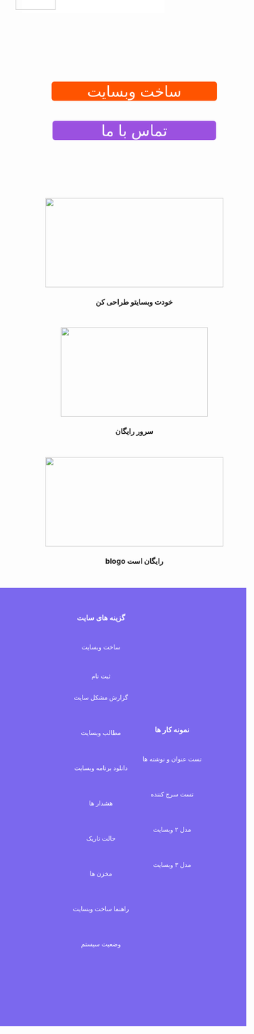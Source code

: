 <style>
img {max-width:100%;}
</style>
<html lang="fa-IR">

<body style="margin: 0; -webkit-touch-callout: none;     -webkit-user-select: none;  -moz-user-select: none;  -ms-user-select: none;user-select: none; ">
<div style=" position: fixed; margin-top:-130px;">

<h3 style="background-color:#fff; color:#fff; -webkit-touch-callout: none;     -webkit-user-select: none;  -moz-user-select: none;  -ms-user-select: none;user-select: none; padding:33px 20px;1px20px margin: 0;">____________________________________</h3>

<br>

<center>
<p align="ceter" style=" position: fixed; margin-top:-130px; margin-left:-15px;">
<img width="90" height="90" src="https://user-images.githubusercontent.com/77159072/126046501-54028adb-4252-4ea6-b054-521930ec0397.jpg"> 

</p>
</center>
<br>
</div>
<br>
<br>
<br>
<br>
<br>

<head>













</head>


<div style="text-align: right;">
<title>ساخت وب سایت</title>
<center>

<a/>
</center>
<br>

<br>

<div class="wrapper" style="text-align: center; " >
 



  <a href="https://assspt.github.io/blogo/blog.my.html" class="button" style="background-color:#FF5400; box-shadow:0px 20px 4px rgb(0 0 0 /25٪);  color:#FFFFFF;padding:1px 80px; text-decoration:none; display: inline-block; cursor: pointer; border-radius:6px; border:2px   text-align: center; font-size: 34px; ">ساخت وبسایت</a>

</div>
<br>
<div class="wrapper" style="text-align: center; " >
 



  <a href="tel:+989914723214" class="button" style="background-color:#9b51e0; box-shadow:0px 20px 4px rgb(0 0 0 /25٪); color:#FFFFFF; padding:1px 110px; text-decoration:none; display: inline-block; cursor: pointer; border-radius:6px; border:2px  text-align: center; font-size: 34px; ">تماس با ما</a>


</div>




<main>





<br>

<br>
<br>

<br>

<br>

<br>
<div style="">
<center> 


<p align="ceter">
<img width="400" height="200" src= "https://user-images.githubusercontent.com/77159072/125670662-bf4aad8f-004c-4a5f-88a0-4d60a81a66dc.jpg">
<br>
</p>


<h3>خودت وبسایتو طراحی کن</h3>
<br>


<p align="ceter">
<img width="330" height="200" src= "https://user-images.githubusercontent.com/77159072/125669934-caa2cbab-61bd-4cd1-8c94-dd52b0a397ad.png">
<br>
</p>

<h3>سرور رایگان</h3>
<br>


<p align="ceter">
<img width="400" height="200" src= "https://user-images.githubusercontent.com/77159072/125669434-95b9ce9d-4a25-42fa-a000-7513ef75b478.jpg">
<br>
</p>

<h3>blogo رایگان است</h3>
<br>







<footer>
<main>




<br>

<div style="background:#7B68EE; text-align: right;  margin-left:-150px; " alink="green">
<br>
<br>
<center>
<h3 style="color:#fff;">گزینه های سایت</h3>
<br>
 <a href="https://assspt.github.io/blogo/blog.my.html" style="color:#fff; text-decoration:none;">



ساخت وبسایت 


</a>
<br>
<br>
<a href="https://assspt.github.io/blogo/blog.html" style="color:#fff;text-decoration:none;">
ثبت نام

</a>
<br>
<br>

<a href="https://assspt.github.io/blogo/help.html" style="color:#fff; text-decoration:none;">


 


گزارش مشکل سایت
</a>




<br>
<br>
<a href="https://assspt.github.io/blogo/ermas.html" style="color:#fff; text-decoration:none;">

مطالب وبسایت




</a>
<br>
<br>
<a href="https://assspt.github.io/blogo/don12.html" style="color:#fff; text-decoration:none;">

دانلود برنامه وبسایت 



</a>
<br>
<br>
<a href="https://assspt.github.io/blogo/helpio.html" style="color:#fff; text-decoration:none;">

 هشدار ها 



</a>
<br>
<br>
<a href="https://assspt.github.io/blogo.x/" style="color:#fff; text-decoration:none;">


حالت تاریک

</a>
<br>
<br>
<a href="https://assspt.github.io/blogo/xp.html" style="color:#fff; text-decoration:none;">

 
 مخزن ها



</a>
<br>
<br>
<a href="https://assspt.github.io/blogo/helpmy.html" style="color:#fff; text-decoration:none;">



 
 راهنما ساخت وبسایت



</a>

<br>
<br>
<a href="https://assspt.github.io/status.blogo/" style="color:#fff; text-decoration:none;">

 
 وضعیت سیستم


<br>
</a>





<br>




<div style="background:#7B68EE; text-align: right; margin-left:320px; margin-top:-570px; width:200px;" alink="green">
<center>


<h3 style="color:#fff;">نمونه کار ها </h3>
<br>
<a href="https://assspt.github.io/blogo/test3.html" style="color:#fff; text-decoration:none;">


تست  عنوان و نوشته ها

</a>

<br>
<br>
<a href="https://assspt.github.io/blogo/test10.html" style="color:#fff; text-decoration:none;">


تست  سرچ کننده

</a>

<br>

<br>
<a href="https://assspt.github.io/blogo/test30.html" style="color:#fff; text-decoration:none;">


مدل ۲ وبسایت

</a>

<br>
<br>
<a href="https://assspt.github.io/blogo/test31.html" style="color:#fff; text-decoration:none;">


مدل ۳ وبسایت

</a>

<br>
<br>
<br>
<br>
<br>
<br>
<br>
<br>
<br>
<br>
<br>
<br>
<br>
<br>
<br>
<br>
<br>
<br>
<br>
<br>
